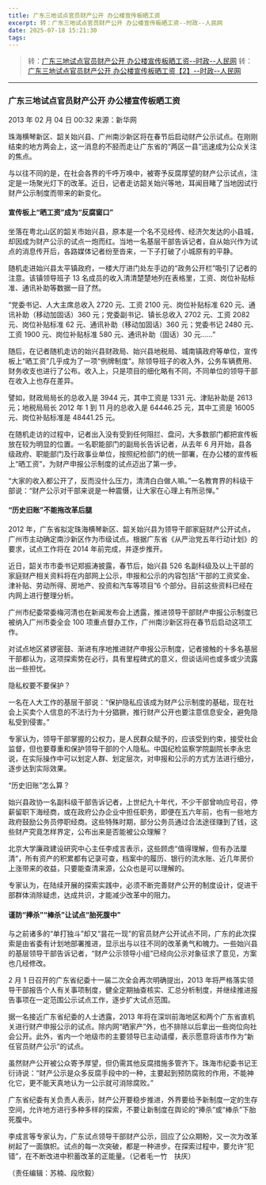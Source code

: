 ```yaml
---
title: 广东三地试点官员财产公开 办公楼宣传板晒工资
excerpt: 转：广东三地试点官员财产公开 办公楼宣传板晒工资--时政--人民网
date: 2025-07-18 15:21:30
tags:
---
```


> 转：[广东三地试点官员财产公开 办公楼宣传板晒工资--时政--人民网](http://politics.people.com.cn/n/2013/0204/c1001-20417646.html)
> 转：[广东三地试点官员财产公开 办公楼宣传板晒工资【2】--时政--人民网](http://politics.people.com.cn/n/2013/0204/c1001-20417646-2.html)

---

### 广东三地试点官员财产公开 办公楼宣传板晒工资

2013 年 02 月 04 日 00:32 来源：新华网

珠海横琴新区、韶关始兴县、广州南沙新区将在春节后启动财产公示试点。在刚刚结束的地方两会上，这一消息的不胫而走让广东省的“两区一县”迅速成为公众关注的焦点。

与以往不同的是，在社会各界的千呼万唤中，被寄予反腐厚望的财产公示试点，注定是一场聚光灯下的改革。近日，记者走访韶关始兴等地，耳闻目睹了当地因试行财产公示制度而带来的新变化。

#### 宣传板上“晒工资”成为“反腐窗口”

坐落在粤北山区的韶关市始兴县，原本是一个名不见经传、经济欠发达的小县城，却因成为财产公示的试点一炮而红。当地一名基层干部告诉记者，自从始兴作为试点的消息传开后，各路媒体记者纷至沓来，一下子打破了小城原有的平静。

随机走进始兴县太平镇政府，一楼大厅进门处左手边的“政务公开栏”吸引了记者的注意。该镇领导班子 13 名成员的收入清清楚楚地列在表格里，工资、岗位补贴标准、通讯补助等数据一目了然。

“党委书记、人大主席总收入 2720 元、工资 2100 元、岗位补贴标准 620 元、通讯补助（移动加固话）360 元；党委副书记、镇长总收入 2702 元、工资 2082 元、岗位补贴标准 62 元、通讯补助（移动加固话）360 元；党委书记 2480 元、工资 1900 元、岗位补贴标准 580 元、通讯补助（固话）30 元……”

随后，在记者随机走访的始兴县财政局、始兴县地税局、城南镇政府等单位，宣传板上“晒工资”几乎成为了一项“例牌制度”。除领导班子的收入外，公务车辆费用、财务收支也进行了公布。收入上，只是项目的细化略有不同，不同单位的领导干部在收入上也存在差异。

譬如，财政局局长的总收入是 3944 元，其中工资是 1331 元、津贴补助是 2613 元；地税局局长 2012 年 1 到 11 月的总收入是 64446.25 元，其中工资是 16005 元、岗位补贴标准是 48441.25 元。

在随机走访的过程中，记者出入没有受到任何阻拦、盘问，大多数部门都把宣传板放在较为明显的位置。一名职能部门的副局长告诉记者，从去年 6 月开始，县各级政府、职能部门及行政事业单位，按照纪检部门的统一部署，在办公楼的宣传板上“晒工资”，为财产申报公示制度的试点迈出了第一步。

“大家的收入都公开了，反而没什么压力，清清白白做人嘛。”一名教育界的科级干部说：“财产公示对干部来说是一种震慑，让大家在心理上有所忌惮。”

#### “历史旧账”不能拖改革后腿

2012 年，广东省拟定珠海横琴新区、韶关始兴县为领导干部家庭财产公开试点，广州市主动确定南沙新区作为市级试点。根据广东省《从严治党五年行动计划》的要求，试点工作将在 2014 年前完成，并逐步推开。

近日，韶关市市委书记郑振涛披露，春节后，始兴县 526 名副科级及以上干部的家庭财产相关资料将在内部网上公示，申报和公示的内容包括“干部的工资奖金、津补贴、劳动所得、房地产、投资和汽车等项目”6 个部分。目前这些资料已经在内网上进行整理分析。

广州市纪委常委梅河清也在新闻发布会上透露，推进领导干部财产申报公示制度已被纳入广州市委全会 100 项重点督办工作，广州南沙新区将在春节后启动这项工作。

对试点地区紧锣密鼓、渐进有序地推进财产申报公示制度，记者接触的十多名基层干部都认为，这项探索势在必行，具有里程碑式的意义，但谈话间也或多或少流露出一些担忧。

隐私权要不要保护？

一名在人大工作的基层干部说：“保护隐私应该成为财产公示制度的基础，现在社会上买卖个人信息的不法行为十分猖獗，推行财产公开也要注意信息安全，避免隐私受到侵害。”

专家认为，领导干部掌握的公权力，是人民群众赋予的，应该受到约束，接受社会监督，但也要尊重和保护领导干部的个人隐私。中国纪检监察学院副院长李永忠说，在实际操作中可以划定人群、划定层次，对申报和公示的方式方法进行细分，逐步达到实际效果。

“历史旧账”怎么算？

始兴县政协一名副科级干部告诉记者，上世纪九十年代，不少干部曾响应号召，停薪留职下海经商，或在政府公办企业中担任职务，即便在五六年前，也有一些地方政府鼓励公务员停职经商。这些特殊时期，部分公务员通过合法途径赚到了钱，这些财产究竟怎样界定，公布出来是否能被公众理解？

北京大学廉政建设研究中心主任李成言表示，这些顾虑“值得理解，但有办法厘清”，所有资产的积累都有记录可查，档案中的履历、银行的流水账、近几年房价上涨带来的收益，只要能查清来源，公众也是可以理解的。

专家认为，在陆续开展的探索实践中，必须不断完善财产公开的制度设计，促进干部群体消除疑虑，达成共识，才能减少改革中的阻力。

#### 谨防“捧杀”“棒杀”让试点“胎死腹中”

与之前诸多的“单打独斗”却又“昙花一现”的官员财产公开试点不同，广东的此次探索是由省委有计划地部署推进，显示出与以往不同的改革勇气和魄力。一些始兴县的基层领导干部告诉记者，“财产公示领导小组”已经向公示对象征求了意见，方案也几经修改。

2 月 1 日召开的广东省纪委十一届二次全会再次明确提出，2013 年将严格落实领导干部报告个人有关事项制度，健全定期抽查核实、汇总分析制度，并继续推进报告事项在一定范围公示试点工作，逐步扩大试点范围。

据一名接近广东省纪委的人士透露，2013 年将在深圳前海地区和两个广东省直机关进行财产申报公示的试点。除内网“晒家产”外，也不排除以后拿出一些岗位向社会公开。此外，省内一个地级市的主要领导已主动请缨，表示愿意将该市作为“新任官员财产公示”的试点。

虽然财产公开被公众寄予厚望，但仍需其他反腐措施多管齐下。珠海市纪委书记王衍诗说：“财产公示是众多反腐手段中的一种，主要起到预防腐败的作用，不能神化它，更不能天真地认为一公示就可消除腐败。”

广东省纪委有关负责人表示，财产公开要稳步推进，外界要给予新制度一定的生存空间，允许地方进行多种多样的探索，不要让新制度在舆论的“捧杀”或“棒杀”下胎死腹中。

李成言等专家认为，广东试点领导干部财产公示，回应了公众期盼，又一次为改革树起了一面旗帜。试点的每一次突破，都是一种进步。在探索过程中，要允许“犯错”，在不断改进中积蓄改革的正能量。（记者毛一竹　扶庆）

（责任编辑：苏楠、段欣毅）
